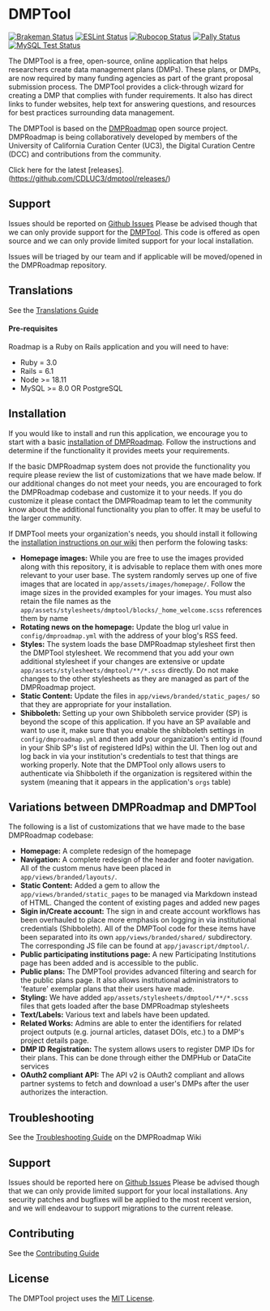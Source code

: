 # DMPTool

[![Brakeman Status](https://github.com/CDLUC3/dmptool/workflows/Brakeman/badge.svg?branch=main)](https://github.com/CDLUC3/dmptool/actions)
[![ESLint Status](https://github.com/CDLUC3/dmptool/workflows/ESLint/badge.svg?branch=main)](https://github.com/CDLUC3/dmptool/actions)
[![Rubocop Status](https://github.com/CDLUC3/dmptool/workflows/Rubocop/badge.svg?branch=main)](https://github.com/CDLUC3/dmptool/actions)
[![Pally Status](https://github.com/CDLUC3/dmptool/workflows/Pa11y%20Accessibility%20Checks/badge.svg?branch=main)](https://github.com/CDLUC3/dmptool/actions)
[![MySQL Test Status](https://github.com/CDLUC3/dmptool/workflows/Tests%20-%20MySQL/badge.svg?branch=main)](https://github.com/CDLUC3/dmptool/actions)

The DMPTool is a free, open-source, online application that helps researchers create data management plans (DMPs). These plans, or DMPs, are now required by many funding agencies as part of the grant proposal submission process. The DMPTool provides a click-through wizard for creating a DMP that complies with funder requirements. It also has direct links to funder websites, help text for answering questions, and resources for best practices surrounding data management.

The DMPTool is based on the [DMPRoadmap](https://github.com/DMPRoadmap/roadmap) open source project. DMPRoadmap is being collaboratively developed by members of the University of California Curation Center (UC3), the Digital Curation Centre (DCC) and contributions from the community.

Click here for the latest [releases].(https://github.com/CDLUC3/dmptool/releases/)

## Support

Issues should be reported on [Github Issues](https://github.com/CDLUC3/dmptool/issues)
Please be advised though that we can only provide support for the [DMPTool](https://dmptool.org). This code is offered as open source and we can only provide limited support for your local installation.

Issues will be triaged by our team and if applicable will be moved/opened in the DMPRoadmap repository.

## Translations

See the [Translations Guide](https://github.com/DMPRoadmap/roadmap/wiki/Translations)

#### Pre-requisites
Roadmap is a Ruby on Rails application and you will need to have:
* Ruby = 3.0
* Rails = 6.1
* Node >= 18.11
* MySQL >= 8.0 OR PostgreSQL

## Installation

If you would like to install and run this application, we encourage you to start with a basic [installation of DMPRoadmap](https://github.com/DMPRoadmap/roadmap/wiki/Installation). Follow the instructions and determine if the functionality it provides meets your requirements.

If the basic DMPRoadmap system does not provide the functionality you require please review the list of customizations that we have made below. If our additional changes do not meet your needs, you are encouraged to fork the DMPRoadmap codebase and customize it to your needs. If you do customize it please contact the DMPRoadmap team to let the community know about the additional functionality you plan to offer. It may be useful to the larger community.

If DMPTool meets your organization's needs, you should install it following the [installation instructions on our wiki](https://github.com/CDLUC3/dmptool/wiki/installation) then perform the folowing tasks:

- **Homepage images:** While you are free to use the images provided along with this repository, it is advisable to replace them with ones more relevant to your user base. The system randomly serves up one of five images that are located in `app/assets/images/homepage/`. Follow the image sizes in the provided examples for your images. You must also retain the file names as the `app/assets/stylesheets/dmptool/blocks/_home_welcome.scss` references them by name
- **Rotating news on the homepage:** Update the blog url value in `config/dmproadmap.yml` with the address of your blog's RSS feed.
- **Styles:** The system loads the base DMPRoadmap stylesheet first then the DMPTool stylesheet. We recommend that you add your own additional stylesheet if your changes are extensive or update `app/assets/stylesheets/dmptool/**/*.scss` directly. Do not make changes to the other stylesheets as they are managed as part of the DMPRoadmap project.
- **Static Content:** Update the files in `app/views/branded/static_pages/` so that they are appropriate for your installation.
- **Shibboleth:** Setting up your own Shibboleth service provider (SP) is beyond the scope of this application. If you have an SP available and want to use it, make sure that you enable the shibboleth settings in `config/dmproadmap.yml` and then add your organization's entity id (found in your Shib SP's list of registered IdPs) within the UI. Then log out and log back in via your institution's credentials to test that things are working properly. Note that the DMPTool only allows users to authenticate via Shibboleth if the organization is regsitered within the system (meaning that it appears in the application's `orgs` table)

## Variations between DMPRoadmap and DMPTool

The following is a list of customizations that we have made to the base DMPRoadmap codebase:

- **Homepage:** A complete redesign of the homepage
- **Navigation:** A complete redesign of the header and footer navigation. All of the custom menus have been placed in `app/views/branded/layouts/`.
- **Static Content:** Added a gem to allow the `app/views/branded/static_pages` to be managed via Markdown instead of HTML. Changed the content of existing pages and added new pages
- **Sigin in/Create account:** The sign in and create account workflows has been overhauled to place more emphasis on logging in via institutional credentials (Shibboleth). All of the DMPTool code for these items have been separated into its own `app/views/branded/shared/` subdirectory. The corresponding JS file can be found at `app/javascript/dmptool/`.
- **Public participating institutions page:** A new Participating Institutions page has been added and is accessible to the public.
- **Public plans:** The DMPTool provides advanced filtering and search for the public plans page. It also allows institutional administrators to 'feature' exemplar plans that their users have made.
- **Styling:** We have added `app/assets/stylesheets/dmptool/**/*.scss` files that gets loaded after the base DMPRoadmap stylesheets
- **Text/Labels:** Various text and labels have been updated.
- **Related Works:** Admins are able to enter the identifiers for related project outputs (e.g. journal articles, dataset DOIs, etc.) to a DMP's project details page.
- **DMP ID Registration:** The system allows users to register DMP IDs for their plans. This can be done through either the DMPHub or DataCite services
- **OAuth2 compliant API:** The API v2 is OAuth2 compliant and allows partner systems to fetch and download a user's DMPs after the user authorizes the interaction.

## Troubleshooting
See the [Troubleshooting Guide](https://github.com/DMPRoadmap/roadmap/wiki/Troubleshooting) on the DMPRoadmap Wiki

## Support
Issues should be reported here on [Github Issues](https://github.com/DMPRoadmap/roadmap/issues)
Please be advised though that we can only provide limited support for your local installations.
Any security patches and bugfixes will be applied to the most recent version, and we will endeavour to support migrations to the current release.

## Contributing

See the [Contributing Guide](https://github.com/DMPRoadmap/roadmap/wiki/Get-involved)

## License
The DMPTool project uses the <a href="./LICENSE.md">MIT License</a>.
